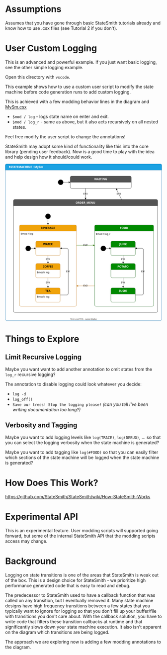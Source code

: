 # Assumptions
Assumes that you have gone through basic StateSmith tutorials already and know how to use .csx files (see Tutorial 2 if you don't).

# User Custom Logging
This is an advanced and powerful example. If you just want basic logging, see the other simple logging example.

Open this directory with `vscode`.

This example shows how to use a custom user script to modify the state machine before code generation runs to add custom logging.

This is achieved with a few modding behavior lines in the diagram and [MySm.csx](./src/MySm.csx)
* `$mod / log` - logs state name on enter and exit.
* `$mod / log_r` - same as above, but it also acts recursively on all nested states.

Feel free modify the user script to change the annotations!

StateSmith may adopt some kind of functionality like this into the core library (pending user feedback). Now is a good time to play with the idea and help design how it should/could work.

![](./src/MySm.drawio.svg)

# Things to Explore

## Limit Recursive Logging
Maybe you want want to add another annotation to omit states from the `log_r` recursive logging?

The annotation to disable logging could look whatever you decide:
* `log -d`
* `log_off()`
* `Save our trees! Stop the logging please!` *(can you tell I've been writing documentation too long?)*

## Verbosity and Tagging
Maybe you want to add logging levels like `log(TRACE)`, `log(DEBUG)`, ... so that you can select the logging verbosity when the state machine is generated?

Maybe you want to add tagging like `log(#FOOD)` so that you can easily filter which sections of the state machine will be logged when the state machine is generated?

# How Does This Work?
https://github.com/StateSmith/StateSmith/wiki/How-StateSmith-Works

# Experimental API
This is an experimental feature. User modding scripts will supported going forward,
but some of the internal StateSmith API that the modding scripts access may change.

# Background
Logging on state transitions is one of the areas that StateSmith is weak out of the box. This is a design choice for StateSmith - we prioritize high performance generated code that is easy to read and debug.

The predecessor to StateSmith used to have a callback function that was called on any transition, but I eventually removed it. Many state machine designs have high frequency transitions between a few states that you typically want to ignore for logging so that you don't fill up your buffer/file with transitions you don't care about. With the callback solution, you have to write code that filters these transition callbacks at runtime and that significantly slows down your state machine execution. It also isn't apparent on the diagram which transitions are being logged.

The approach we are exploring now is adding a few modding annotations to the diagram.
